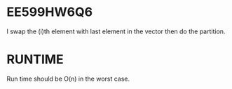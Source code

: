 # EE599HW6Q6
I swap the (i)th element with last element in the vector then do the partition.
# RUNTIME
Run time should be O(n) in the worst case.